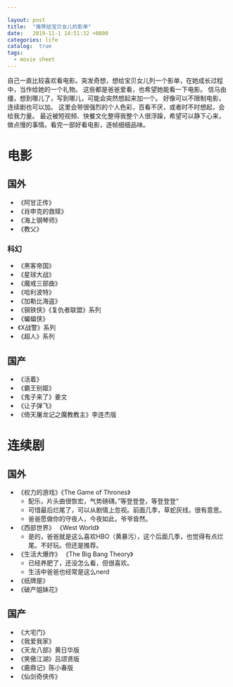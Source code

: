 ```yaml
---

layout: post
title:  "推荐给宝贝女儿的影单"
date:   2019-11-1 14:51:32 +0800
categories: life
catalog:  true
tags:
  - movie sheet
---
```


自己一直比较喜欢看电影。突发奇想，想给宝贝女儿列一个影单，在她成长过程中，当作给她的一个礼物。
这些都是爸爸爱看，也希望她能看一下电影。
信马由缰，想到哪儿了，写到哪儿，可能会突然想起来加一个。
好像可以不限制电影，连续剧也可以加。
这里会带很强烈的个人色彩，百看不厌，或者时不时想起，会给我力量。
最近被短视频、快餐文化整得我整个人很浮躁，希望可以静下心来，做点慢的事情。看完一部好看电影，逐帧细细品味。

# 电影
## 国外
* 《阿甘正传》
* 《肖申克的救赎》
* 《海上钢琴师》
* 《教父》
### 科幻
* 《黑客帝国》
* 《星球大战》
* 《魔戒三部曲》
* 《哈利波特》
* 《加勒比海盗》
* 《钢铁侠》《复仇者联盟》系列
* 《蝙蝠侠》
* 《X战警》系列
* 《超人》系列
## 国产
* 《活着》
* 《霸王别姬》
* 《鬼子来了》姜文
* 《让子弹飞》
* 《倚天屠龙记之魔教教主》李连杰版
# 连续剧
## 国外
* 《权力的游戏》《The Game of Thrones》
  * 配乐，片头曲很恢宏，气势磅礴。”等登登登，等登登登“ 
  * 可惜最后烂尾了，可以从剧情上忽视。前面几季，草蛇灰线，很有意思。
  * 爸爸愿做你的守夜人，今夜如此，爷爷皆然。
* 《西部世界》 《West World》
  * 是的，爸爸就是这么喜欢HBO（黄暴污），这个后面几季，也觉得有点烂尾。不好玩。但还是推荐。
* 《生活大爆炸》 《The Big Bang Theory》
  * 已经养肥了，还没怎么看，但很喜欢。
  * 生活中爸爸也经常是这么nerd
* 《纸牌屋》
* 《破产姐妹花》
## 国产
* 《大宅门》
* 《我爱我家》
* 《天龙八部》黄日华版
* 《笑傲江湖》吕颂贤版
* 《鹿鼎记》陈小春版
* 《仙剑奇侠传》

